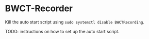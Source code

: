 # BWCT-Recorder

Kill the auto start script using `sudo systemctl disable BWCTRecording`.

TODO: instructions on how to set up the auto start script.
